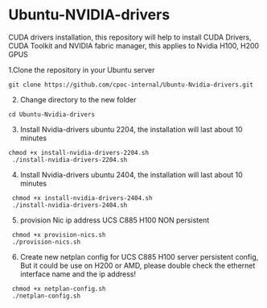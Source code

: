 # Ubuntu-NVIDIA-drivers
CUDA drivers installation, this repository will help to install CUDA Drivers, CUDA Toolkit and NVIDIA fabric manager, this applies to Nvidia H100, H200 GPUS

1.Clone the repository in your Ubuntu server
```
git clone https://github.com/cpoc-internal/Ubuntu-Nvidia-drivers.git
```
2. Change directory to the new folder
```
cd Ubuntu-Nvidia-drivers
```
3. Install Nvidia-drivers ubuntu 2204, the installation will last about 10 minutes
```
chmod +x install-nvidia-drivers-2204.sh
 ./install-nvidia-drivers-2204.sh
```
4. Install Nvidia-drivers ubuntu 2404, the installation will last about 10 minutes
```
 chmod +x install-nvidia-drivers-2404.sh
 ./install-nvidia-drivers-2404.sh
```

5. provision Nic ip address UCS C885 H100 NON persistent
```
 chmod +x provision-nics.sh
 ./provision-nics.sh
```
6. Create new netplan config for UCS C885 H100 server persistent config, But it could be use on H200 or AMD, please double check the ethernet interface name and the ip address!
```
 chmod +x netplan-config.sh
 ./netplan-config.sh
```

